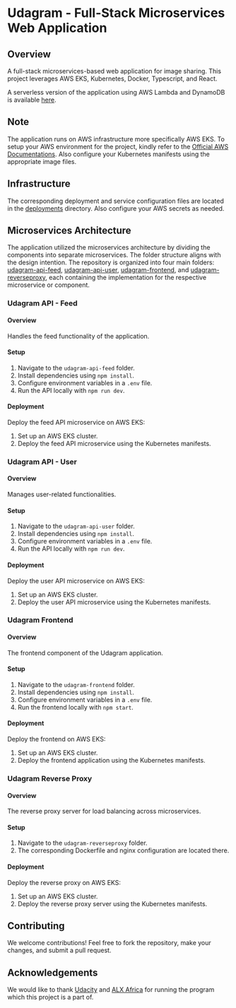 # Udagram - Full-Stack Microservices Web Application

## Overview
A full-stack microservices-based web application for image sharing. This project leverages AWS EKS, Kubernetes, Docker, Typescript, and React.

A serverless version of the application using AWS Lambda and DynamoDB is available [here](https://github.com/farouqu/udagram-sls).

## Note
The application runs on AWS infrastructure more specifically AWS EKS. To setup your AWS environment for the project, kindly refer to the [Official AWS Documentations](https://docs.aws.amazon.com/eks/latest/userguide/getting-started.html). Also configure your Kubernetes manifests using the appropriate image files.

## Infrastructure
The corresponding deployment and service configuration files are located in the [deployments](./deploy) directory. Also configure your AWS secrets as needed.

## Microservices Architecture

The application utilized the microservices architecture by dividing the components into separate microservices. The folder structure aligns with the design intention.
The repository is organized into four main folders: [udagram-api-feed](./udagram-api-feed), [udagram-api-user](./udagram-api-user), [udagram-frontend](./udagram-api-user), and [udagram-reverseproxy](./udagram-reverseproxy), each containing the implementation for the respective microservice or component.

### Udagram API - Feed

#### Overview
Handles the feed functionality of the application.

#### Setup
1. Navigate to the `udagram-api-feed` folder.
2. Install dependencies using `npm install`.
3. Configure environment variables in a `.env` file.
4. Run the API locally with `npm run dev`.

#### Deployment
Deploy the feed API microservice on AWS EKS:
1. Set up an AWS EKS cluster.
2. Deploy the feed API microservice using the Kubernetes manifests.

### Udagram API - User

#### Overview
Manages user-related functionalities.

#### Setup
1. Navigate to the `udagram-api-user` folder.
2. Install dependencies using `npm install`.
3. Configure environment variables in a `.env` file.
4. Run the API locally with `npm run dev`.

#### Deployment
Deploy the user API microservice on AWS EKS:
1. Set up an AWS EKS cluster.
2. Deploy the user API microservice using the Kubernetes manifests.

### Udagram Frontend

#### Overview
The frontend component of the Udagram application.

#### Setup
1. Navigate to the `udagram-frontend` folder.
2. Install dependencies using `npm install`.
3. Configure environment variables in a `.env` file.
4. Run the frontend locally with `npm start`.

#### Deployment
Deploy the frontend on AWS EKS:
1. Set up an AWS EKS cluster.
2. Deploy the frontend application using the Kubernetes manifests.

### Udagram Reverse Proxy

#### Overview
The reverse proxy server for load balancing across microservices.

#### Setup
1. Navigate to the `udagram-reverseproxy` folder.
2. The corresponding Dockerfile and nginx configuration are located there.

#### Deployment
Deploy the reverse proxy on AWS EKS:
1. Set up an AWS EKS cluster.
2. Deploy the reverse proxy server using the Kubernetes manifests.

## Contributing
We welcome contributions! Feel free to fork the repository, make your changes, and submit a pull request.

## Acknowledgements
We would like to thank [Udacity](https://udacity.com) and [ALX Africa](https://www.alxafrica.com/) for running the program which this project is a part of.
